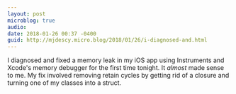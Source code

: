 ```yaml
---
layout: post
microblog: true
audio: 
date: 2018-01-26 00:37 -0400
guid: http://mjdescy.micro.blog/2018/01/26/i-diagnosed-and.html
---
```

I diagnosed and fixed a memory leak in my iOS app using Instruments and Xcode's memory debugger for the first time tonight. It _almost_ made sense to me. My fix involved removing retain cycles by getting rid of a closure and turning one of my classes into a struct.

